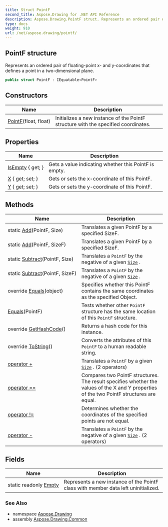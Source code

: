 ```yaml
---
title: Struct PointF
second_title: Aspose.Drawing for .NET API Reference
description: Aspose.Drawing.PointF struct. Represents an ordered pair of floatingpoint x and ycoordinates that defines a point in a twodimensional plane
type: docs
weight: 910
url: /net/aspose.drawing/pointf/
---
```

## PointF structure

Represents an ordered pair of floating-point x- and y-coordinates that defines a point in a two-dimensional plane.

```csharp
public struct PointF : IEquatable<PointF>
```

## Constructors

| Name | Description |
| --- | --- |
| [PointF](pointf/)(float, float) | Initializes a new instance of the PointF structure with the specified coordinates. |

## Properties

| Name | Description |
| --- | --- |
| [IsEmpty](../../aspose.drawing/pointf/isempty/) { get; } | Gets a value indicating whether this PointF is empty. |
| [X](../../aspose.drawing/pointf/x/) { get; set; } | Gets or sets the x-coordinate of this PointF. |
| [Y](../../aspose.drawing/pointf/y/) { get; set; } | Gets or sets the y-coordinate of this PointF. |

## Methods

| Name | Description |
| --- | --- |
| static [Add](../../aspose.drawing/pointf/add/#add)(PointF, Size) | Translates a given PointF by a specified SizeF. |
| static [Add](../../aspose.drawing/pointf/add/#add_1)(PointF, SizeF) | Translates a given PointF by a specified SizeF. |
| static [Subtract](../../aspose.drawing/pointf/subtract/#subtract)(PointF, Size) | Translates a `PointF` by the negative of a given [`Size`](../size/) . |
| static [Subtract](../../aspose.drawing/pointf/subtract/#subtract_1)(PointF, SizeF) | Translates a `PointF` by the negative of a given [`Size`](../size/) . |
| override [Equals](../../aspose.drawing/pointf/equals/#equals_1)(object) | Specifies whether this PointF contains the same coordinates as the specified Object. |
| [Equals](../../aspose.drawing/pointf/equals/#equals)(PointF) | Tests whether other `PointF` structure has the same location of this `PointF` structure. |
| override [GetHashCode](../../aspose.drawing/pointf/gethashcode/)() | Returns a hash code for this instance. |
| override [ToString](../../aspose.drawing/pointf/tostring/)() | Converts the attributes of this `PointF` to a human readable string. |
| [operator +](../../aspose.drawing/pointf/op_addition/#op_addition) | Translates a `PointF` by a given [`Size`](../size/) . (2 operators) |
| [operator ==](../../aspose.drawing/pointf/op_equality/) | Compares two PointF structures. The result specifies whether the values of the X and Y properties of the two PointF structures are equal. |
| [operator !=](../../aspose.drawing/pointf/op_inequality/) | Determines whether the coordinates of the specified points are not equal. |
| [operator -](../../aspose.drawing/pointf/op_subtraction/#op_subtraction) | Translates a `PointF` by the negative of a given [`Size`](../size/) . (2 operators) |

## Fields

| Name | Description |
| --- | --- |
| static readonly [Empty](../../aspose.drawing/pointf/empty/) | Represents a new instance of the PointF class with member data left uninitialized. |

### See Also

* namespace [Aspose.Drawing](../../aspose.drawing/)
* assembly [Aspose.Drawing.Common](../../)


